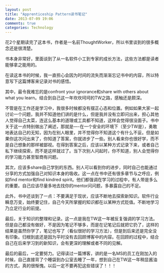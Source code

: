 ```yaml
---
layout: post
title: "Apprenticeship Pattern读书笔记"
date: 2013-07-09 19:06
comments: true
categories: Technology
---
```


花2个星期读完了这本书，作者是一名前ThoughtWorker，所以书里谈到的很多概念还是很清楚。

书本身非常好，里面谈到了从一名软件小工到专家的成长方法，这些方法都是读者能够拿之能用的。

<!-- more -->

在读这本书的时候，我一直担心会因为时间的流失而渐渐忘记书中的内容，所以特意写下这篇博客来记录对书的感悟。

其中，最令我难忘的是confront your ignorance和share with others about what you learn。结合到自己这一年坎坎坷坷的TW之路，感触还是颇深。

不管是在工作还是学习中，我很多时候都没有摆正心态和位置。例如如果大家一起讨论一个问题，我并不知道他们讲的是什么，但是我并没有立即问出来，担心其他人觉得自己太菜，连这么基本的道理或工具都不知道，这样会觉得很没面子。书中关于这一点特别做出了阐述，那就是—-在一个安全的环境下（至少TW是），勇敢地表达自己的无知，因为在别人眼里，并不觉得你不知道这个有什么不妥。但是如果你这次问出来了，你知道了答案，你就进步了一些。别人看来你也很好学，而不是自己想象的那样被鄙视。在得到答案之后，应该以某种方式记录下来，或者自己私下继续探索，而不是这样就过了。当下次别人问起时，你不知道，别人会觉得你的学习能力甚至智商有问题。

其次，应该多share自己学到的东西。别人可以看到你的进步，同时自己也能通过分享的方式加强自己对知识本身的吸收。这一点在书中还有很多章节与之呼应，例如find mentor和find kindred 
spirit。他们都强调在学习的过程中，有人带是多么的重要。自己应该尽量多地去找你的mentor问问题，多暴露自己的不足。

此外，书中还谈到了一点：不要满足于现状，应该不断地去探索新知识。软件行业瞬息万变，始终要记住，自己今天所掌握的知识都在以某种方式贬值。不断地学习乃立足行业的前提。

最后，关于知识的整理和记录。这一点是我在TW这一年被反复强调的学习方法。但是自己都没有做好，不是因为笔记不够多，而是在记笔记后就把它扔了，这样的结果是虽然你学了，笔记也写了（看似很好的学习方法），但是到后来还是完全没有印象。归根到底还是因为平时没有去回顾博客中的内容。在回顾的过程中，结合自己在后来学习到的新知识，会有更深的理解或者不同的见解。

最后的最后，一定要努力。记得读过一篇博客，讲的是一名MS的员工在刚加入的时候，自己直接背了个睡袋到办公室去睡了一年，想到自己在TW这一年稍显酱油的方式，真的很惭愧。以后一定不要再犯这些错误了！！！
